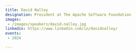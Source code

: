 ```yaml
---
title: David Nalley
designation: President at The Apache Software Foundation
images: 
 - /images/speakers/david-nalley.jpg
linkedin: https://www.linkedin.com/in/davidnalley/
events:
 - 2024

---
```


